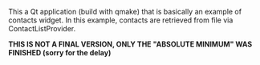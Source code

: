 This a Qt application (build with qmake) that is basically an example of contacts widget. In this example, contacts are retrieved from file via ContactListProvider.

<b>THIS IS NOT A FINAL VERSION, ONLY THE "ABSOLUTE MINIMUM" WAS FINISHED (sorry for the delay)</b>

